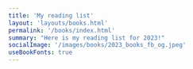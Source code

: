 ```yaml
---
title: 'My reading list'
layout: 'layouts/books.html'
permalink: '/books/index.html'
summary: "Here is my reading list for 2023!"
socialImage: '/images/books/2023_books_fb_og.jpeg'
useBookFonts: true
---
```

